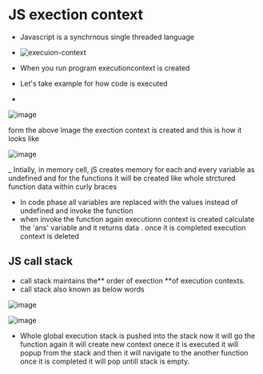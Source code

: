# JS exection context
- Javascript is a synchrnous single threaded language

- ![execuion-context](https://github.com/venkatdas/javascript-advanced/assets/43024084/9cdcc508-aad7-44ae-95b0-5da4e98cf5f5)


- When you run program executioncontext is created

- Let's take example for how code is executed
- 


![image](https://github.com/venkatdas/javascript-advanced/assets/43024084/f79512b3-9f4c-4abe-82d7-c9dac35cc519)

form the above Image the exection context is created and this is how it looks like

![image](https://github.com/venkatdas/javascript-advanced/assets/43024084/1d2fe88d-8b1a-487d-8b67-b7fa5af3d9da)

_ Intially, in memory cell, jS creates memory for each and every variable as undefined and for the functions it will be created like whole strctured function data within curly braces


-  In code phase all variables are replaced with the values instead of undefined and invoke the function
-  when invoke the function again executionn context is created calculate the 'ans' variable and it returns data . once it is completed execution context is deleted



## JS call stack

- call stack maintains the** order of exection **of execution contexts.
- call stack also known as below words

![image](https://github.com/venkatdas/javascript-advanced/assets/43024084/870d5bec-b5a7-484c-88f5-e69d2cc22813)



![image](https://github.com/venkatdas/javascript-advanced/assets/43024084/ad99b322-b970-4074-9047-940222cdab76)

- Whole global execution stack is pushed into the stack now it will go the function again it will create new context onece it is executed it will popup from the stack and then it will navigate to the another function once it is completed it will pop untill stack is empty.








